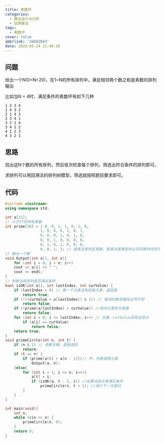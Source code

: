 ```yaml
---
title: 素数环
categories:
  - 算法设计与分析
  - 回溯算法
tags:
  - 素数环
cover: false
abbrlink: '26042043'
date: 2020-05-24 21:48:10
---
```


## 问题
给出一个N(0<N<20)，在1~N的所有排列中，满足相邻两个数之和是素数的排列输出

比如当N = 4时，满足条件的素数环有如下几种

	1 2 3 4
	1 4 3 2
	2 1 4 3
	2 3 4 1
	3 2 1 4
	3 4 1 2
	4 1 2 3
	4 3 2 1
## 思路
找出这N个数的所有排列，然后依次检查每个排列，筛选出符合条件的排列即可。

求排列可以用回溯法的排列树模型，筛选就按照题目要求即可。

## 代码
```c++
#include <iostream>
using namespace std;

int a[21];
// 小于37的所有素数
int prime[38] = { 0, 0, 1, 1, 0, 1, 0,
                1, 0, 0, 0, 1, 0, 1,
                0, 0, 0, 1, 0, 1, 0,
                0, 0, 1, 0, 0, 0, 0,
                0, 1, 0, 1, 0, 0, 0,
                0, 0, 1, }; // 查表法来判定素数，查表法是典型的以空间换时间的方法。
// 输出一个解
void Output(int a[], int n){
    for (int i = 0; i < n; i++)
    cout << a[i] << " ";
    cout << endl;
}
// 判断当前序列是否满足条件
bool isOK(int a[], int lastIndex, int curValue) {
    if (lastIndex < 0) // 第一个元素没有前驱元素，返回真
        return true;
    if (!((curValue + a[lastIndex]) & 1)) // 相邻的数奇偶性必然不同
        return false;
    if (!prime[a[lastIndex] + curValue]) //相邻元素和为素数
        return false;
    for (int i = 0; i <= lastIndex; i++) // 去重，curValue没有出现过
        if (a[i] == curValue)
            return false;
    return true;
}
void primeCircle(int n, int t) {
    if (n & 1) // 奇数无解，直接返回
        return;
    if (t == n) {
        if (prime[a[0] + a[n - 1]])// 环，判断首尾元素
            Output(a, n);
    }else{
        for (int i = 1; i <= n; i++){
            a[t] = i;
            if (isOK(a, t - 1, i)) //如果当前元素满足条件
                primeCircle(n, t + 1); //进行下一次递归
        }
    }
}

int main(void){
    int n;
    while (cin >> n) {
        primeCircle(n, 0);
    }
    return 0;
}

```
